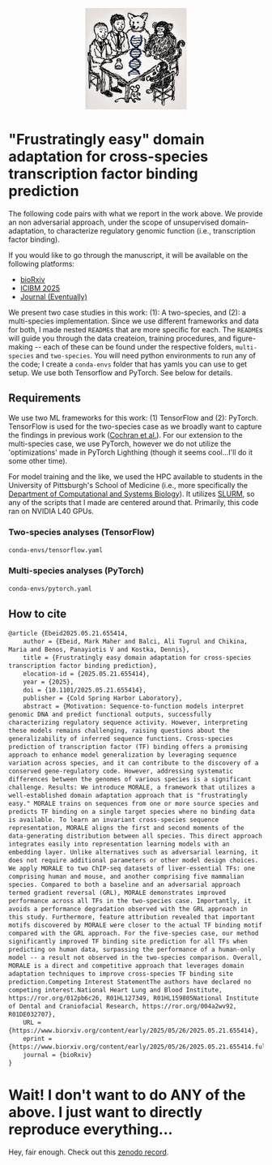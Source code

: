 <p align="center">
  <img height="200" src="images/cover.png">
</p>

# "Frustratingly easy" domain adaptation for cross-species transcription factor binding prediction

The following code pairs with what we report in the work above. We provide an non adversarial approach, under the scope of unsupervised domain-adaptation, to characterize regulatory genomic function (i.e., transcription factor binding).

If you would like to go through the manuscript, it will be available on the following platforms:
- [bioRxiv](https://www.biorxiv.org/content/10.1101/2025.05.21.655414v1)
- [ICIBM 2025](https://icibm2025.iaibm.org/Schedule.htm)
- [Journal (Eventually)](https://www.nationalgeographic.com/animals/mammals/facts/domestic-cat)

We present two case studies in this work: (1): A two-species, and (2): a multi-species implementation. Since we use different frameworks and data for both, I made nested `README`s that are more specific for each. The `README`s will guide you through the data createion, training procedures, and figure-making -- each of these can be found under the respective folders, `multi-species` and `two-species`. You will need python environments to run any of the code; I create a `conda-envs` folder that has yamls you can use to get setup. We use both Tensorflow and PyTorch. See below for details.

## Requirements

We use two ML frameworks for this work: (1) TensorFlow and (2): PyTorch. TensorFlow is used for the two-species case as we broadly want to capture the findings in previous work ([Cochran et al.](https://genome.cshlp.org/content/32/3/512.full#sec-1)). For our extension to the multi-species case, we use PyTorch, however we do not utilize the 'optimizations' made in PyTorch Lighthing (though it seems cool...I'll do it some other time).

For model training and the like, we used the HPC available to students in the University of Pittsburgh's School of Medicine (i.e., more specifically the [Department of Computational and Systems Biology](https://www.csb.pitt.edu/)). It utilizes [SLURM](https://slurm.schedmd.com/documentation.html), so any of the scripts that I made are centered around that. Primarily, this code ran on NVIDIA L40 GPUs.

### Two-species analyses (TensorFlow)

`conda-envs/tensorflow.yaml`

### Multi-species analyses (PyTorch)

`conda-envs/pytorch.yaml`

## How to cite

```
@article {Ebeid2025.05.21.655414,
	author = {Ebeid, Mark Maher and Balci, Ali Tugrul and Chikina, Maria and Benos, Panayiotis V and Kostka, Dennis},
	title = {Frustratingly easy domain adaptation for cross-species transcription factor binding prediction},
	elocation-id = {2025.05.21.655414},
	year = {2025},
	doi = {10.1101/2025.05.21.655414},
	publisher = {Cold Spring Harbor Laboratory},
	abstract = {Motivation: Sequence-to-function models interpret genomic DNA and predict functional outputs, successfully characterizing regulatory sequence activity. However, interpreting these models remains challenging, raising questions about the generalizability of inferred sequence functions. Cross-species prediction of transcription factor (TF) binding offers a promising approach to enhance model generalization by leveraging sequence variation across species, and it can contribute to the discovery of a conserved gene-regulatory code. However, addressing systematic differences between the genomes of various species is a significant challenge. Results: We introduce MORALE, a framework that utilizes a well-established domain adaptation approach that is "frustratingly easy." MORALE trains on sequences from one or more source species and predicts TF binding on a single target species where no binding data is available. To learn an invariant cross-species sequence representation, MORALE aligns the first and second moments of the data-generating distribution between all species. This direct approach integrates easily into representation learning models with an embedding layer. Unlike alternatives such as adversarial learning, it does not require additional parameters or other model design choices. We apply MORALE to two ChIP-seq datasets of liver-essential TFs: one comprising human and mouse, and another comprising five mammalian species. Compared to both a baseline and an adversarial approach termed gradient reversal (GRL), MORALE demonstrates improved performance across all TFs in the two-species case. Importantly, it avoids a performance degradation observed with the GRL approach in this study. Furthermore, feature attribution revealed that important motifs discovered by MORALE were closer to the actual TF binding motif compared with the GRL approach. For the five-species case, our method significantly improved TF binding site prediction for all TFs when predicting on human data, surpassing the performance of a human-only model -- a result not observed in the two-species comparison. Overall, MORALE is a direct and competitive approach that leverages domain adaptation techniques to improve cross-species TF binding site prediction.Competing Interest StatementThe authors have declared no competing interest.National Heart Lung and Blood Institute, https://ror.org/012pb6c26, R01HL127349, R01HL159805National Institute of Dental and Craniofacial Research, https://ror.org/004a2wv92, R01DE032707},
	URL = {https://www.biorxiv.org/content/early/2025/05/26/2025.05.21.655414},
	eprint = {https://www.biorxiv.org/content/early/2025/05/26/2025.05.21.655414.full.pdf},
	journal = {bioRxiv}
}
```

# Wait! I don't want to do ANY of the above. I just want to directly reproduce everything...

Hey, fair enough. Check out this [zenodo record](https://zenodo.org/records/15555423?token=eyJhbGciOiJIUzUxMiJ9.eyJpZCI6IjJjYWNkNTBmLTJhYTYtNGNkNS05Y2RjLWI0YjBmZDE1MGM3OSIsImRhdGEiOnt9LCJyYW5kb20iOiIzN2VkYTIwOTkxYTdhNGU4OGFiMmQ3YTk3M2QwM2FhZiJ9.gThq3cWo3kGaS-eMYcFgmLzJC-kSFO7xqobN99sBqeeDgFOqFZzLZkkZchBtYV_VvgKDIP-bWHUQT7_Np4fGcA).
